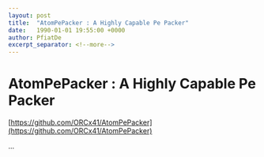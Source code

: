 ```yaml
---
layout: post
title:  "AtomPePacker : A Highly Capable Pe Packer"
date:   1990-01-01 19:55:00 +0000
author: PfiatDe
excerpt_separator: <!--more-->
---
```


# AtomPePacker : A Highly Capable Pe Packer
[https://github.com/ORCx41/AtomPePacker](https://github.com/ORCx41/AtomPePacker)

...
<!--more-->
